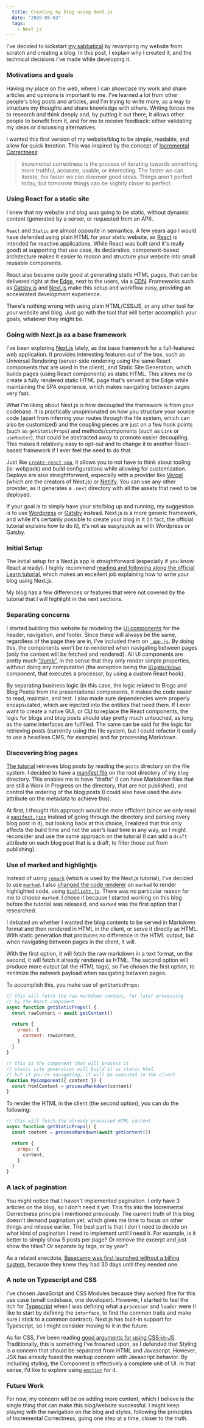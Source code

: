 ```yaml
---
  title: Creating my blog using Next.js
  date: "2020-05-03"
  tags:
    - Next.js
---
```


I've decided to kickstart [my sabbatical](/blog/on-sabbaticals) by revamping my website from scratch and creating a blog. In this post, I explain why I created it, and the technical decisions I've made while developing it.


### Motivations and goals

Having my place on the web, where I can showcase my work and share articles and opinions is important to me. I've learned a lot from other people's blog posts and articles, and I'm trying to write more, as a way to structure my thoughts and share knowledge with others. Writing forces me to research and think deeply and, by putting it out there, it allows other people to benefit from it, and for me to receive feedback: either validating my ideas or discussing alternatives.

I wanted this first version of my website/blog to be simple, readable, and allow for quick iteration. This was inspired by the concept of [Incremental Correctness](https://brianlovin.com/overthought/incrementally-correct-personal-websites):

> Incremental correctness is the process of iterating towards something more truthful, accurate, usable, or interesting. The faster we can iterate, the faster we can discover good ideas. Things aren't perfect today, but tomorrow things can be slightly closer to perfect.

### Using React for a static site

I knew that my website and blog was going to be static, without dynamic content (generated by a server, or requested from an API).

`React` and `Static` are almost opposite in semantics. A few years ago I would have defended using plain HTML for your static website, as [React](https://reactjs.org/) is intended for reactive applications. While React was built (and it's really good) at supporting that use case, its declarative, component-based architecture makes it easier to reason and structure your website into small reusable components.

React also became quite good at generating static HTML pages, that can be delivered right at the [Edge](https://en.m.wikipedia.org/wiki/Edge_computing), next to the users, via a [CDN](https://en.m.wikipedia.org/wiki/Content_delivery_network). Frameworks such as [Gatsby.js](https://gatsbyjs.com) and [Next.js](https://nextjs.com) make this setup and workflow easy, providing an accelerated development experience.

There's nothing wrong with using plain HTML/CSS/JS, or any other tool for your website and blog. Just go with the tool that will better accomplish your goals, whatever they might be.

### Going with Next.js as a base framework

I've been exploring [Next.js](https://nextjs.org) lately, as the base framework for a full-featured web application. It provides interesting features out of the box, such as Universal Rendering (server-side rendering using the same React components that are used in the client), and Static Site Generation, which builds pages (using React components) as static HTML. This allows me to create a fully rendered static HTML page that's served at the Edge while maintaining the SPA experience, which makes navigating between pages very fast.

What I'm liking about Next.js is how decoupled the framework is from your codebase. It is practically unopinionated on how you structure your source code (apart from inferring your routes through the file system, which can also be customized) and the coupling pieces are just on a few hook points (such as `getStaticProps`) and methods/components (such as `Link` or `useRouter`), that could be abstracted away to promote easier decoupling. This makes it relatively easy to opt-out and to change it to another React-based framework if I ever feel the need to do that.

Just like [`create-react-app`](https://create-react-app.dev/), it allows you to not have to think about tooling (is: webpack) and build configurations while allowing for customization. Deploys are also straightforward, especially with a provider like [Vercel](https://vercel.com) (which are the creators of Next.js) or [Netlify](https://www.netlify.com). You can use any other provider, as it generates a `.next` directory with all the assets that need to be deployed.

If your goal is to simply have your site/blog up and running, my suggestion is to use [Wordpress](https://wordpress.com/) or [Gatsby](https://www.gatsbyjs.org/) instead. Next.js is a more generic framework, and while it's certainly possible to create your blog in it (in fact, the official tutorial explains how to do it), it's not as easy/quick as with Wordpress or Gatsby.

### Initial Setup

The initial setup for a Next.js app is straightforward (especially if you know React already). I highly recommend [reading and following along the official Learn tutorial](https://nextjs.org/learn/), which makes an excellent job explaining how to write your blog using Next.js.

My blog has a few differences or features that were not covered by the tutorial that I will highlight in the next sections.

### Separating concerns

I started building this website by modeling the [UI components](https://github.com/jportela/www-joaoportela/tree/89fd78b813fd5f46f898dff00ce6cf6522c58db0/components) for the header, navigation, and footer. Since these will always be the same, regardless of the page they are in, I've included them on [`_app.js`](https://nextjs.org/docs/advanced-features/custom-app). By doing this, the components won’t be re-rendered when navigating between pages (only the content will be fetched and rendered). All UI components are pretty much [“dumb”](https://medium.com/@dan_abramov/smart-and-dumb-components-7ca2f9a7c7d0), in the sense that they only render simple properties, without doing any computation (the exception being the [`BlogMarkdown`](https://github.com/jportela/www-joaoportela/blob/89fd78b813fd5f46f898dff00ce6cf6522c58db0/components/blog/markdown.js) component, that executes a processor, by using a custom React hook).

By separating business logic (in this case, the logic related to Blogs and Blog Posts) from the presentational components, it makes the code easier to read, maintain, and test. I also made sure dependencies were properly encapsulated, which are injected into the entities that need them. If I ever want to create a native GUI, or CLI to replace the React components, the logic for blogs and blog posts should stay pretty much untouched, as long as the same interfaces are fulfilled. The same can be said for the logic for retrieving posts (currently using the file system, but I could refactor it easily to use a headless CMS, for example) and for processing Markdown.


### Discovering blog pages

[The tutorial](https://nextjs.org/learn/basics/data-fetching/implement-getstaticprops) retrieves blog posts by reading the `posts` directory on the file system. I decided to have a [manifest file](https://github.com/jportela/www-joaoportela/blob/89fd78b813fd5f46f898dff00ce6cf6522c58db0/blog/manifest.json) on the root directory of my `blog` directory. This enables me to have “drafts” (I can have Markdown files that are still a Work In Progress on the directory, that are not published), and control the ordering of the blog posts (I could also have used the `date` attribute on the metadata to achieve this).

At first, I thought this approach would be more efficient (since we only read a [`manifest.json`](https://github.com/jportela/www-joaoportela/blob/89fd78b813fd5f46f898dff00ce6cf6522c58db0/blog/manifest.json) instead of going through the directory and parsing every blog post in it), but looking back at this choice, I realized that this only affects the build time and not the user’s load time in any way, so I might reconsider and use the same approach on the tutorial (I can add a `draft` attribute on each blog post that is a draft, to filter those out from publishing). 

### Use of marked and highlightjs

Instead of using [`remark`](https://github.com/gnab/remark) (which is used by the Next.js tutorial), I've decided to use [`marked`](https://github.com/markedjs/marked). I also [changed the code renderer](https://github.com/jportela/www-joaoportela/blob/89fd78b813fd5f46f898dff00ce6cf6522c58db0/src/processors/markdown.js) on `marked` to render highlighted code, using [`highlight.js`](https://highlightjs.org/). There was no particular reason for me to choose `marked`. I chose it because I started working on this blog before the tutorial was released, and `marked` was the first option that I researched.

I debated on whether I wanted the blog contents to be served in Markdown format and then rendered in HTML in the client, or serve it directly as HTML. With static generation that produces no difference in the HTML output, but when navigating between pages in the client, it will.

With the first option, it will fetch the raw markdown in a text format, on the second, it will fetch it already rendered as HTML. The second option will produce more output (all the HTML tags), so I've chosen the first option, to minimize the network payload when navigating between pages.

To accomplish this, you make use of `getStaticProps`:

```js
// this will fetch the raw markdown content, for later processing
// by the React component
async function getStaticProps() {
  const rawContent = await getContent()

  return {
    props: {
      content: rawContent,
    }
  }
}

// this is the component that will process it
// static site generation will build it as static html
// but if you're navigating, it will be executed in the client
function MyComponent({ content }) {
  const htmlContent = processMarkdown(content)
}

```

To render the HTML in the client (the second option), you can do the following:

```js
// this will fetch the already processed HTML content
async function getStaticProps() {
  const content = processMarkdown(await getContent())

  return {
    props: {
      content,
    }
  }
}
```

### A lack of pagination

You might notice that I haven't implemented pagination. I only have 3 articles on the blog, so I don't need it yet. This fits into the Incremental Correctness principle I mentioned previously. The current truth of this blog doesn't demand pagination yet, which gives me time to focus on other things and release earlier. The best part is that I don’t need to decide on what kind of pagination I need to implement until I need it. For example, is it better to simply show 5 posts per page? Or remove the excerpt and just show the titles? Or separate by tags, or by year?

As a related anecdote, [Basecamp was first launched without a billing system](https://basecamp.com/gettingreal/04.3-its-a-problem-when-its-a-problem), because they knew they had 30 days until they needed one.

### A note on Typescript and CSS

I’ve chosen JavaScript and CSS Modules because they worked fine for this use case (small codebase, one developer). However, I started to feel the itch for [Typescript](https://www.typescriptlang.org/) when I was defining what a `processor` and `loader` were (I like to start by defining the `interface`, to find the common traits and make sure I stick to a common contract). Next.js has built-in support for Typescript, so I might consider moving to it in the future.

As for CSS, I’ve been reading [good arguments for using CSS-in-JS](https://sebastienlorber.com/atomic-css-in-js). Traditionally, this is something I’ve frowned upon, as I defended that Styling is a concern that should be separated from HTML and Javascript. However, JSX has already fused the markup concern with Javascript behavior. By including styling, the Component is effectively a complete unit of UI. In that sense, I’d like to explore using [`emotion`](https://github.com/emotion-js/emotion) for it.

### Future Work

For now, my concern will be on adding more content, which I believe is the single thing that can make this blog/website successful. I might keep playing with the navigation on the blog and styles, following the principles of Incremental Correctness, going one step at a time, closer to the truth.